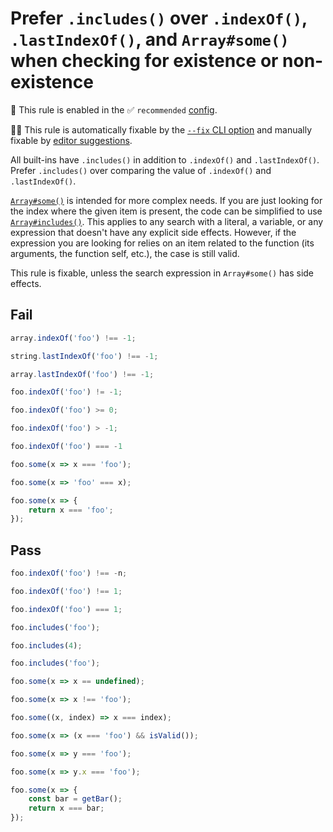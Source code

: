 # Prefer `.includes()` over `.indexOf()`, `.lastIndexOf()`, and `Array#some()` when checking for existence or non-existence

💼 This rule is enabled in the ✅ `recommended` [config](https://github.com/sindresorhus/eslint-plugin-unicorn#recommended-config).

🔧💡 This rule is automatically fixable by the [`--fix` CLI option](https://eslint.org/docs/latest/user-guide/command-line-interface#--fix) and manually fixable by [editor suggestions](https://eslint.org/docs/latest/use/core-concepts#rule-suggestions).

<!-- end auto-generated rule header -->
<!-- Do not manually modify this header. Run: `npm run fix:eslint-docs` -->

All built-ins have `.includes()` in addition to `.indexOf()` and `.lastIndexOf()`. Prefer `.includes()` over comparing the value of `.indexOf()` and `.lastIndexOf()`.

[`Array#some()`](https://developer.mozilla.org/en-US/docs/Web/JavaScript/Reference/Global_Objects/Array/some) is intended for more complex needs. If you are just looking for the index where the given item is present, the code can be simplified to use [`Array#includes()`](https://developer.mozilla.org/en-US/docs/Web/JavaScript/Reference/Global_Objects/Array/includes). This applies to any search with a literal, a variable, or any expression that doesn't have any explicit side effects. However, if the expression you are looking for relies on an item related to the function (its arguments, the function self, etc.), the case is still valid.

This rule is fixable, unless the search expression in `Array#some()` has side effects.

## Fail

```js
array.indexOf('foo') !== -1;
```

```js
string.lastIndexOf('foo') !== -1;
```

```js
array.lastIndexOf('foo') !== -1;
```

```js
foo.indexOf('foo') != -1;
```

```js
foo.indexOf('foo') >= 0;
```

```js
foo.indexOf('foo') > -1;
```

```js
foo.indexOf('foo') === -1
```

```js
foo.some(x => x === 'foo');
```

```js
foo.some(x => 'foo' === x);
```

```js
foo.some(x => {
	return x === 'foo';
});
```

## Pass

```js
foo.indexOf('foo') !== -n;
```

```js
foo.indexOf('foo') !== 1;
```

```js
foo.indexOf('foo') === 1;
```

```js
foo.includes('foo');
```

```js
foo.includes(4);
```

```js
foo.includes('foo');
```

```js
foo.some(x => x == undefined);
```

```js
foo.some(x => x !== 'foo');
```

```js
foo.some((x, index) => x === index);
```

```js
foo.some(x => (x === 'foo') && isValid());
```

```js
foo.some(x => y === 'foo');
```

```js
foo.some(x => y.x === 'foo');
```

```js
foo.some(x => {
	const bar = getBar();
	return x === bar;
});
```
